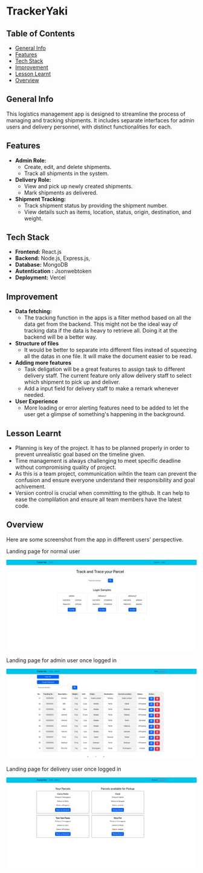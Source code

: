 # TrackerYaki

## Table of Contents
* [General Info](#general-info)
* [Features](#features)
* [Tech Stack](#tech-stack)
* [Improvement](#improvement)
* [Lesson Learnt](#lesson-learnt)
* [Overview](#overview)

## General Info
This logistics management app is designed to streamline the process of managing and tracking shipments. It includes separate interfaces for admin users and delivery personnel, with distinct functionalities for each.

## Features
- **Admin Role:**
  - Create, edit, and delete shipments.
  - Track all shipments in the system.
- **Delivery Role:**
  - View and pick up newly created shipments.
  - Mark shipments as delivered.
- **Shipment Tracking:**
  - Track shipment status by providing the shipment number.
  - View details such as items, location, status, origin, destination, and weight.

## Tech Stack
- **Frontend:** React.js
- **Backend:** Node.js, Express.js, 
- **Database:** MongoDB
- **Autentication :** Jsonwebtoken
- **Deployment:** Vercel

## Improvement
- **Data fetching:**
  - The tracking function in the apps is a filter method based on all the data get from the backend. This might not be the ideal way of tracking data if the data is heavy to retrieve all. Doing it at the backend will be a better way.
- **Structure of files**
  - It would be better to separate into different files instead of squeezing all the datas in one file. It will make the document easier to be read.
- **Adding more features**
  - Task deligation will be a great features to assign task to different delivery staff. The current feature only allow delivery staff to select which shipment to pick up and deliver.
  - Add a input field for delivery staff to make a remark whenever needed.
- **User Experience**
  - More loading or error alerting features need to be added to let the user get a glimpse of something's happening in the background.

## Lesson Learnt
- Planning is key of the project. It has to be planned properly in order to prevent unrealistic goal based on the timeline given.
- Time management is always challenging to meet specific deadline without compromising quality of project.
- As this is a team project, communication wihtin the team can prevent the confusion and ensure everyone understand their responsibility and goal achivement.
- Version control is crucial when committing to the github. It can help to ease the complilation and ensure all team members have the latest code.

## Overview
Here are some screenshot from the app in different users' perspective.


Landing page for normal user

![Local Image](./images/mainPage.png)


Landing page for admin user once logged in

![Local Image](./images/adminPage.png)


Landing page for delivery user once logged in

![Local Image](./images/deliveryPage.png)


